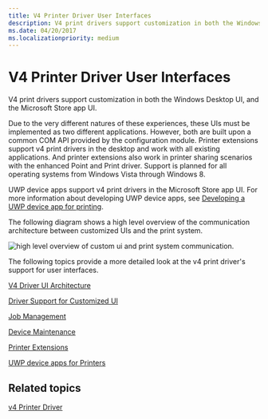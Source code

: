 ```yaml
---
title: V4 Printer Driver User Interfaces
description: V4 print drivers support customization in both the Windows Desktop UI, and the Microsoft Store app UI.
ms.date: 04/20/2017
ms.localizationpriority: medium
---
```


# V4 Printer Driver User Interfaces


V4 print drivers support customization in both the Windows Desktop UI, and the Microsoft Store app UI.

Due to the very different natures of these experiences, these UIs must be implemented as two different applications. However, both are built upon a common COM API provided by the configuration module. Printer extensions support v4 print drivers in the desktop and work with all existing applications. And printer extensions also work in printer sharing scenarios with the enhanced Point and Print driver. Support is planned for all operating systems from Windows Vista through Windows 8.

UWP device apps support v4 print drivers in the Microsoft Store app UI. For more information about developing UWP device apps, see [Developing a UWP device app for printing](../devapps/uwp-device-apps-for-printers.md).

The following diagram shows a high level overview of the communication architecture between customized UIs and the print system.

![high level overview of custom ui and print system communication.](images/v4customuicomms.png)

The following topics provide a more detailed look at the v4 print driver's support for user interfaces.

[V4 Driver UI Architecture](v4-driver-ui-architecture.md)

[Driver Support for Customized UI](driver-support-for-customized-ui.md)

[Job Management](job-management.md)

[Device Maintenance](device-maintenance.md)

[Printer Extensions](printer-extensions.md)

[UWP device apps for Printers](uwp-device-apps-for-printers.md)

## Related topics
[v4 Printer Driver](v4-printer-driver.md)
